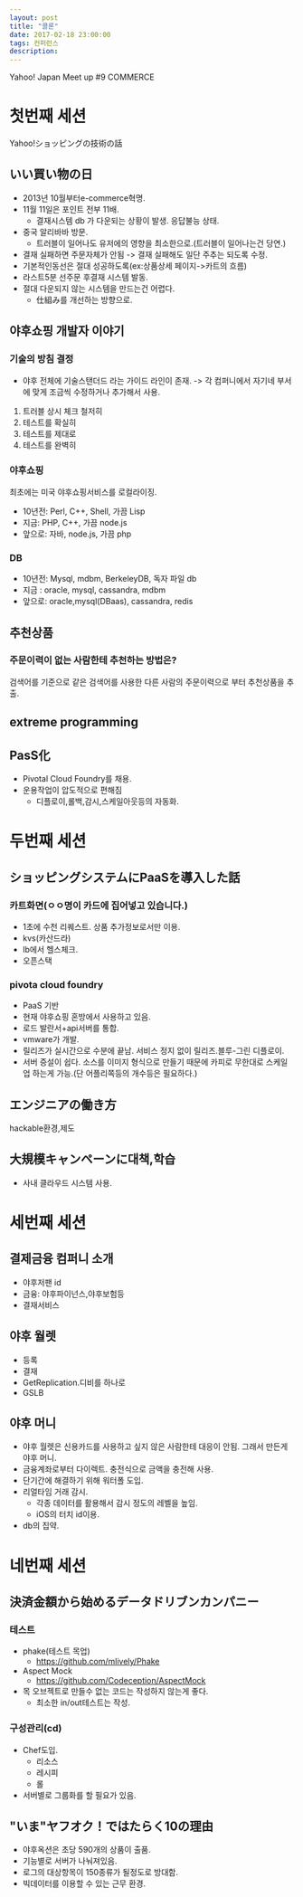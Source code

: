 ```yaml
---
layout: post
title: "콜론"
date: 2017-02-18 23:00:00
tags: 컨퍼런스
description: 
---
```


Yahoo! Japan Meet up #9 COMMERCE
# 첫번째 세션
Yahoo!ショッピングの技術の話
## いい買い物の日
- 2013년 10월부터e-commerce혁명.
- 11월 11일은 포인트 전부 11배.
	- 결재시스템 db 가 다운되는 상황이 발생. 응답불능 상태.
- 중국 알리바바 방문.
	- 트러블이 일어나도 유저에의 영향을 최소한으로.(트러블이 일어나는건 당연.)
- 결재 실패하면 주문자체가 안됨 -> 결재 실패해도 일단 주추는 되도록 수정.
- 기본적인동선은 절대 성공하도록(ex:상품상세 페이지->카트의 흐름)
- 라스트5분 선주문 후결재 시스템 발동.
- 절대 다운되지 않는 시스템을 만드는건 어렵다.
	- 仕組み를 개선하는 방향으로.

## 야후쇼핑 개발자 이야기
### 기술의 방침 결정
- 야후 전체에 기술스탠더드 라는 가이드 라인이 존재. -> 각 컴퍼니에서 자기네 부서에 맞게 조금씩 수정하거나 추가해서 사용.
1. 트러블 상시 체크 철저히
2. 테스트를 확실히
3. 테스트를 제대로
4. 테스트를 완벽히

### 야후쇼핑
최초에는 미국 야후쇼핑서비스를 로컬라이징.
- 10년전: Perl, C++, Shell, 가끔 Lisp
- 지금: PHP, C++, 가끔 node.js
- 앞으로:  자바, node.js,  가끔 php

### DB
- 10년전: Mysql, mdbm, BerkeleyDB,  독자 파일  db
- 지금 : oracle, mysql, cassandra, mdbm
- 앞으로: oracle,mysql(DBaas), cassandra, redis

## 추천상품
### 주문이력이 없는 사람한테 추천하는 방법은?
검색어를 기준으로 같은 검색어를 사용한 다른 사람의 주문이력으로 부터 추천상품을 추출.

## extreme programming
## PasS化
- Pivotal Cloud Foundry를 채용.
- 운용작업이 압도적으로 편해짐
	- 디플로이,롤백,감시,스케일아웃등의 자동화.

# 두번째 세션
## ショッピングシステムにPaaSを導入した話
### 카트화면(ㅇㅇ명이 카드에 집어넣고 있습니다.)
- 1초에 수천 리퀘스트. 상품 추가정보로서만 이용.
- kvs(카산드라)
- lb에서 헬스체크.
- 오픈스택

### pivota cloud foundry
- PaaS 기반
- 현재 야후쇼핑 혼방에서 사용하고 있음.
- 로드 발란서+api서버를 통합.
- vmware가 개발.
- 릴리즈가 실시간으로 수분에 끝남. 서비스 정지 없이 릴리즈.블루-그린 디플로이.
- 서버 증설이 쉽다. 소스를 이미지 형식으로 만들기 때문에  카피로 무한대로 스케일업 하는게 가능.(단 어플리쪽등의 개수등은 필요하다.)

## エンジニアの働き方
hackable환경,제도

## 大規模キャンペーンに대책,학습
- 사내 클라우드 시스템 사용.

# 세번째 세션
## 결제금융 컴퍼니 소개
- 야후저팬 id
- 금융: 야후파이넌스,야후보험등
- 결재서비스

## 야후 월렛
- 등록
- 결재
- GetReplication.디비를 하나로
- GSLB

## 야후 머니
- 야후 월렛은 신용카드를 사용하고 싶지 않은 사람한테 대응이 안됨. 그래서 만든게 야후 머니.
- 금융계좌로부터 다이렉트. 충전식으로 금액을 충전해 사용.
- 단기간에 해결하기 위해 워터폴 도입.
- 리얼타임 거래 감시.
	- 각종 데이터를 활용해서 감시 정도의 레벨을 높임.
	-  iOS의 터치  id이용.
- db의 집약.

# 네번째 세션
## 決済金額から始めるデータドリブンカンパニー
### 테스트
- phake(테스트 목업)
	- https://github.com/mlively/Phake
- Aspect Mock
	- https://github.com/Codeception/AspectMock
- 목 오브젝트로 만들수 없는 코드는 작성하지 않는게 좋다.
	- 최소한 in/out테스트는 작성.

### 구성관리(cd)
- Chef도입.
	- 리소스
	- 레시피
	- 롤
- 서버별로 그룹화를 할 필요가 있음.

## "いま"ヤフオク！ではたらく10の理由
- 야후옥션은 초당 590개의 상품이 출품.
- 기능별로 서버가 나눠져있음.
- 로그의 대상항목이 150종류가 될정도로 방대함.
- 빅데이터를 이용할 수 있는 근무 환경.








